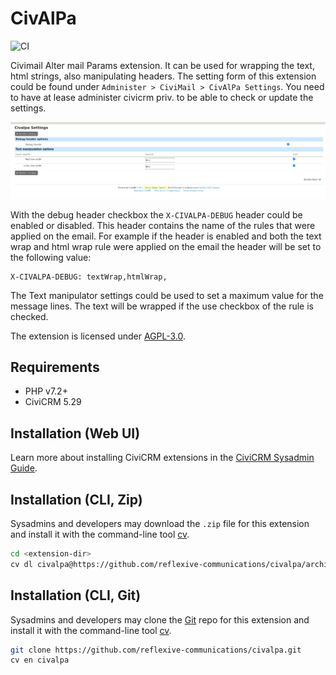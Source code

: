 # CivAlPa

![CI](https://github.com/reflexive-communications/civalpa/workflows/CI/badge.svg)

Civimail Alter mail Params extension. It can be used for wrapping the text, html strings, also manipulating headers. The setting form of this extension could be found under `Administer > CiviMail > CivAlPa Settings`. You need to have at lease administer civicrm priv. to be able to check or update the settings.

![civalpa settings screenshot](./images/screenshot.png)

With the debug header checkbox the `X-CIVALPA-DEBUG` header could be enabled or disabled. This header contains the name of the rules that were applied on the email. For example if the header is enabled and both the text wrap and html wrap rule were applied on the email the header will be set to the following value:

```text
X-CIVALPA-DEBUG: textWrap,htmlWrap,
```

The Text manipulator settings could be used to set a maximum value for the message lines. The text will be wrapped if the use checkbox of the rule is checked.

The extension is licensed under [AGPL-3.0](LICENSE.txt).

## Requirements

* PHP v7.2+
* CiviCRM 5.29

## Installation (Web UI)

Learn more about installing CiviCRM extensions in the [CiviCRM Sysadmin Guide](https://docs.civicrm.org/sysadmin/en/latest/customize/extensions/).

## Installation (CLI, Zip)

Sysadmins and developers may download the `.zip` file for this extension and
install it with the command-line tool [cv](https://github.com/civicrm/cv).

```bash
cd <extension-dir>
cv dl civalpa@https://github.com/reflexive-communications/civalpa/archive/master.zip
```

## Installation (CLI, Git)

Sysadmins and developers may clone the [Git](https://en.wikipedia.org/wiki/Git) repo for this extension and
install it with the command-line tool [cv](https://github.com/civicrm/cv).

```bash
git clone https://github.com/reflexive-communications/civalpa.git
cv en civalpa
```
